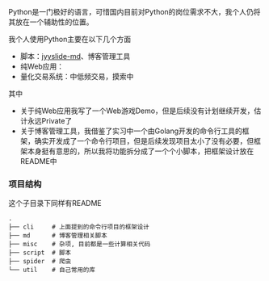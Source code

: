 Python是一门极好的语言，可惜国内目前对Python的岗位需求不大，我个人仍将其放在一个辅助性的位置。

我个人使用Python主要在以下几个方面
+ 脚本：[jyyslide-md](https://github.com/zweix123/jyyslide-md)、博客管理工具
+ 纯Web应用：
+ 量化交易系统：中低频交易，摸索中

其中

+ 关于纯Web应用我写了一个Web游戏Demo，但是后续没有计划继续开发，估计永远Private了
+ 关于博客管理工具，我借鉴了实习中一个由Golang开发的命令行工具的框架，确实开发成了一个命令行项目，但是后续发现项目太小了没有必要，但框架本身挺有意思的，所以我将功能拆分成了一个个小脚本，把框架设计放在README中

### 项目结构

这个子目录下同样有README
```
.
├── cli     # 上面提到的命令行项目的框架设计
├── md      # 博客管理相关脚本
├── misc    # 杂项, 目前都是一些计算相关代码
├── script  # 脚本
├── spider  # 爬虫
└── util    # 自己常用的库
```